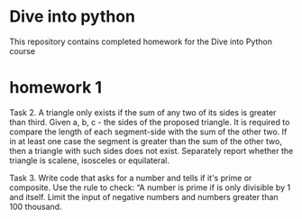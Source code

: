 # Dive into python
This repository contains completed homework for the Dive into Python course


# homework 1
Task 2. A triangle only exists if the sum of any two of its sides is greater than third. Given a, b, c - the sides of the proposed triangle.
It is required to compare the length of each segment-side with the sum of the other two. If in at least one case the segment is greater than the sum of the other two,
then a triangle with such sides does not exist.
Separately report whether the triangle is scalene, isosceles or equilateral.

Task 3. Write code that asks for a number and tells if it's prime or composite. Use the rule to check: “A number is prime if is only divisible by 1 and itself.
Limit the input of negative numbers and numbers greater than 100 thousand.
